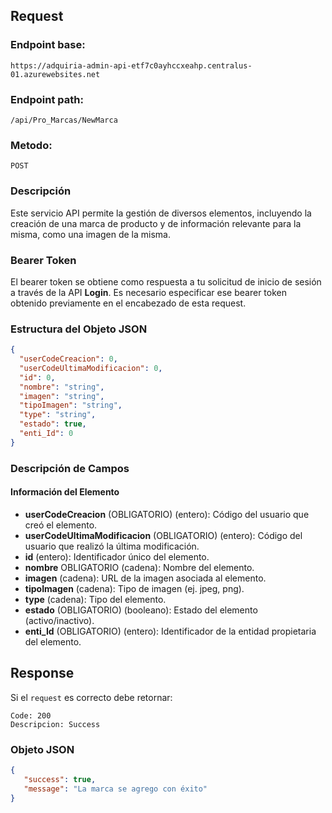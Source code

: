 
## Request

### Endpoint base:

```HTTP
https://adquiria-admin-api-etf7c0ayhccxeahp.centralus-01.azurewebsites.net
```

### Endpoint path:

```http
/api/Pro_Marcas/NewMarca
```

### Metodo:

```HTTP
POST
```


### Descripción

Este servicio API permite la gestión de diversos elementos, incluyendo la creación de una marca de producto y de información relevante para la misma, como una imagen de la misma.


### Bearer Token
El bearer token se obtiene como respuesta a tu solicitud de inicio de sesión a través de la API **Login**. Es necesario especificar ese bearer token obtenido previamente en el encabezado de esta request.

### Estructura del Objeto JSON

```json
{
  "userCodeCreacion": 0,
  "userCodeUltimaModificacion": 0,
  "id": 0,
  "nombre": "string",
  "imagen": "string",
  "tipoImagen": "string",
  "type": "string",
  "estado": true,
  "enti_Id": 0
}
```

### Descripción de Campos

#### Información del Elemento

- **userCodeCreacion** (OBLIGATORIO) (entero): Código del usuario que creó el elemento.
- **userCodeUltimaModificacion** (OBLIGATORIO) (entero): Código del usuario que realizó la última modificación.
- **id** (entero): Identificador único del elemento.
- **nombre** OBLIGATORIO (cadena): Nombre del elemento.
- **imagen** (cadena): URL de la imagen asociada al elemento.
- **tipoImagen** (cadena): Tipo de imagen (ej. jpeg, png).
- **type** (cadena): Tipo del elemento.
- **estado** (OBLIGATORIO) (booleano): Estado del elemento (activo/inactivo).
- **enti_Id** (OBLIGATORIO) (entero): Identificador de la entidad propietaria del elemento.

## Response
Si el `request` es correcto debe retornar:

```
Code: 200
Descripcion: Success
```

### Objeto JSON
```JSON
{
   "success": true,
   "message": "La marca se agrego con éxito"
}
```
